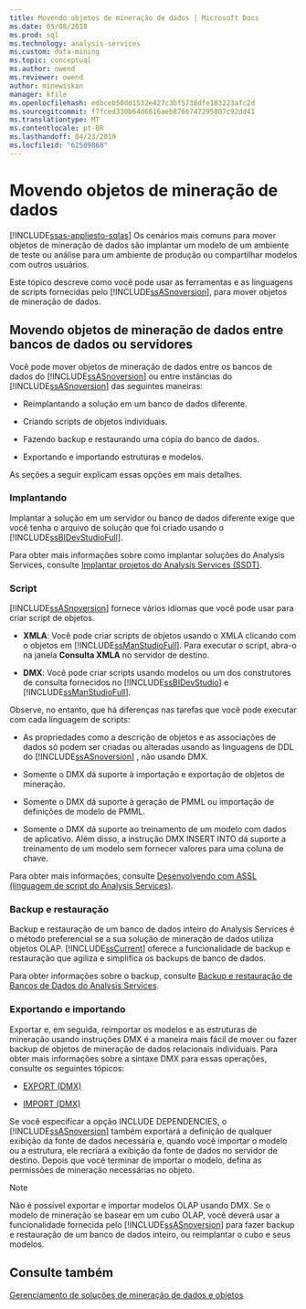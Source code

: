 ```yaml
---
title: Movendo objetos de mineração de dados | Microsoft Docs
ms.date: 05/08/2018
ms.prod: sql
ms.technology: analysis-services
ms.custom: data-mining
ms.topic: conceptual
ms.author: owend
ms.reviewer: owend
author: minewiskan
manager: kfile
ms.openlocfilehash: edbceb50dd1532e427c3bf5738dfe183223afc2d
ms.sourcegitcommit: f7fced330b64d6616aeb8766747295807c92dd41
ms.translationtype: MT
ms.contentlocale: pt-BR
ms.lasthandoff: 04/23/2019
ms.locfileid: "62509868"
---
```

# <a name="moving-data-mining-objects"></a>Movendo objetos de mineração de dados
[!INCLUDE[ssas-appliesto-sqlas](../../includes/ssas-appliesto-sqlas.md)]
  Os cenários mais comuns para mover objetos de mineração de dados são implantar um modelo de um ambiente de teste ou análise para um ambiente de produção ou compartilhar modelos com outros usuários.  
  
 Este tópico descreve como você pode usar as ferramentas e as linguagens de scripts fornecidas pelo [!INCLUDE[ssASnoversion](../../includes/ssasnoversion-md.md)], para mover objetos de mineração de dados.  
  
## <a name="moving-data-mining-objects-between-databases-or-servers"></a>Movendo objetos de mineração de dados entre bancos de dados ou servidores  
 Você pode mover objetos de mineração de dados entre os bancos de dados do [!INCLUDE[ssASnoversion](../../includes/ssasnoversion-md.md)] ou entre instâncias do [!INCLUDE[ssASnoversion](../../includes/ssasnoversion-md.md)] das seguintes maneiras:  
  
-   Reimplantando a solução em um banco de dados diferente.  
  
-   Criando scripts de objetos individuais.  
  
-   Fazendo backup e restaurando uma cópia do banco de dados.  
  
-   Exportando e importando estruturas e modelos.  
  
 As seções a seguir explicam essas opções em mais detalhes.  
  
### <a name="deploying"></a>Implantando  
 Implantar a solução em um servidor ou banco de dados diferente exige que você tenha o arquivo de solução que foi criado usando o [!INCLUDE[ssBIDevStudioFull](../../includes/ssbidevstudiofull-md.md)].  
  
 Para obter mais informações sobre como implantar soluções do Analysis Services, consulte [Implantar projetos do Analysis Services &#40;SSDT&#41;](../../analysis-services/multidimensional-models/deploy-analysis-services-projects-ssdt.md).  
  
### <a name="scripting"></a>Script  
 [!INCLUDE[ssASnoversion](../../includes/ssasnoversion-md.md)] fornece vários idiomas que você pode usar para criar script de objetos.  
  
-   **XMLA**: Você pode criar scripts de objetos usando o XMLA clicando com o objetos em [!INCLUDE[ssManStudioFull](../../includes/ssmanstudiofull-md.md)]. Para executar o script, abra-o na janela **Consulta XMLA** no servidor de destino.  
  
-   **DMX**: Você pode criar scripts usando modelos ou um dos construtores de consulta fornecidos no [!INCLUDE[ssBIDevStudio](../../includes/ssbidevstudio-md.md)] e [!INCLUDE[ssManStudioFull](../../includes/ssmanstudiofull-md.md)].  
  
 Observe, no entanto, que há diferenças nas tarefas que você pode executar com cada linguagem de scripts:  
  
-   As propriedades como a descrição de objetos e as associações de dados só podem ser criadas ou alteradas usando as linguagens de DDL do [!INCLUDE[ssASnoversion](../../includes/ssasnoversion-md.md)] , não usando DMX.  
  
-   Somente o DMX dá suporte à importação e exportação de objetos de mineração.  
  
-   Somente o DMX dá suporte à geração de PMML ou importação de definições de modelo de PMML.  
  
-   Somente o DMX dá suporte ao treinamento de um modelo com dados de aplicativo. Além disso, a instrução DMX INSERT INTO dá suporte a treinamento de um modelo sem fornecer valores para uma coluna de chave.  
  
 Para obter mais informações, consulte [Desenvolvendo com ASSL &#40;linguagem de script do Analysis Services&#41;](../../analysis-services/multidimensional-models/scripting-language-assl/developing-with-analysis-services-scripting-language-assl.md).  
  
### <a name="backup-and-restore"></a>Backup e restauração  
 Backup e restauração de um banco de dados inteiro do Analysis Services é o método preferencial se a sua solução de mineração de dados utiliza objetos OLAP. [!INCLUDE[ssCurrent](../../includes/sscurrent-md.md)] oferece a funcionalidade de backup e restauração que agiliza e simplifica os backups de banco de dados.  
  
 Para obter informações sobre o backup, consulte [Backup e restauração de Bancos de Dados do Analysis Services](../../analysis-services/multidimensional-models/backup-and-restore-of-analysis-services-databases.md).  
  
### <a name="exporting-and-importing"></a>Exportando e importando  
 Exportar e, em seguida, reimportar os modelos e as estruturas de mineração usando instruções DMX é a maneira mais fácil de mover ou fazer backup de objetos de mineração de dados relacionais individuais. Para obter mais informações sobre a sintaxe DMX para essas operações, consulte os seguintes tópicos:  
  
-   [EXPORT &#40;DMX&#41;](../../dmx/export-dmx.md)  
  
-   [IMPORT &#40;DMX&#41;](../../dmx/import-dmx.md)  
  
 Se você especificar a opção INCLUDE DEPENDENCIES, o [!INCLUDE[ssASnoversion](../../includes/ssasnoversion-md.md)] também exportará a definição de qualquer exibição da fonte de dados necessária e, quando você importar o modelo ou a estrutura, ele recriará a exibição da fonte de dados no servidor de destino. Depois que você terminar de importar o modelo, defina as permissões de mineração necessárias no objeto.  
  
> [!NOTE]  
>  Não é possível exportar e importar modelos OLAP usando DMX. Se o modelo de mineração se basear em um cubo OLAP, você deverá usar a funcionalidade fornecida pelo [!INCLUDE[ssASnoversion](../../includes/ssasnoversion-md.md)] para fazer backup e restauração de um banco de dados inteiro, ou reimplantar o cubo e seus modelos.  
  
## <a name="see-also"></a>Consulte também  
 [Gerenciamento de soluções de mineração de dados e objetos](../../analysis-services/data-mining/management-of-data-mining-solutions-and-objects.md)  
  
  
